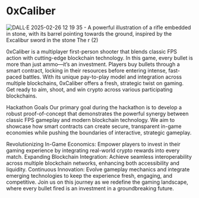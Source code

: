 # 0xCaliber
![DALL·E 2025-02-26 12 19 35 - A powerful illustration of a rifle embedded in stone, with its barrel pointing towards the ground, inspired by the Excalibur sword in the stone  The r (2)](https://github.com/user-attachments/assets/765c9090-8c93-4434-970b-3476e80db0ee)

0xCaliber is a multiplayer first-person shooter that blends classic FPS action with cutting-edge blockchain technology. In this game, every bullet is more than just ammo—it’s an investment. Players buy bullets through a smart contract, locking in their resources before entering intense, fast-paced battles. With its unique pay-to-play model and integration across multiple blockchains, 0xCaliber offers a fresh, strategic twist on gaming. Get ready to aim, shoot, and win crypto across various participating blockchains.

Hackathon Goals
Our primary goal during the hackathon is to develop a robust proof-of-concept that demonstrates the powerful synergy between classic FPS gameplay and modern blockchain technology. We aim to showcase how smart contracts can create secure, transparent in-game economies while pushing the boundaries of interactive, strategic gameplay.

Revolutionizing In-Game Economics: Empower players to invest in their gaming experience by integrating real-world crypto rewards into every match.
Expanding Blockchain Integration: Achieve seamless interoperability across multiple blockchain networks, enhancing both accessibility and liquidity.
Continuous Innovation: Evolve gameplay mechanics and integrate emerging technologies to keep the experience fresh, engaging, and competitive.
Join us on this journey as we redefine the gaming landscape, where every bullet fired is an investment in a groundbreaking future.
